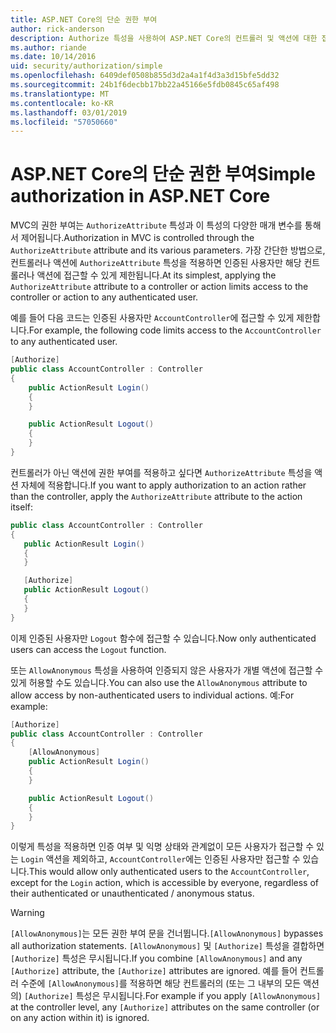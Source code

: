 ```yaml
---
title: ASP.NET Core의 단순 권한 부여
author: rick-anderson
description: Authorize 특성을 사용하여 ASP.NET Core의 컨트롤러 및 액션에 대한 접근을 제한하는 방법을 알아봅니다.
ms.author: riande
ms.date: 10/14/2016
uid: security/authorization/simple
ms.openlocfilehash: 6409def0508b855d3d2a4a1f4d3a3d15bfe5dd32
ms.sourcegitcommit: 24b1f6decbb17bb22a45166e5fdb0845c65af498
ms.translationtype: MT
ms.contentlocale: ko-KR
ms.lasthandoff: 03/01/2019
ms.locfileid: "57050660"
---
```

# <a name="simple-authorization-in-aspnet-core"></a><span data-ttu-id="4d8a0-103">ASP.NET Core의 단순 권한 부여</span><span class="sxs-lookup"><span data-stu-id="4d8a0-103">Simple authorization in ASP.NET Core</span></span>

<a name="security-authorization-simple"></a>

<span data-ttu-id="4d8a0-104">MVC의 권한 부여는 `AuthorizeAttribute` 특성과 이 특성의 다양한 매개 변수를 통해서 제어됩니다.</span><span class="sxs-lookup"><span data-stu-id="4d8a0-104">Authorization in MVC is controlled through the `AuthorizeAttribute` attribute and its various parameters.</span></span> <span data-ttu-id="4d8a0-105">가장 간단한 방법으로, 컨트롤러나 액션에 `AuthorizeAttribute` 특성을 적용하면 인증된 사용자만 해당 컨트롤러나 액션에 접근할 수 있게 제한됩니다.</span><span class="sxs-lookup"><span data-stu-id="4d8a0-105">At its simplest, applying the `AuthorizeAttribute` attribute to a controller or action limits access to the controller or action to any authenticated user.</span></span>

<span data-ttu-id="4d8a0-106">예를 들어 다음 코드는 인증된 사용자만 `AccountController`에 접근할 수 있게 제한합니다.</span><span class="sxs-lookup"><span data-stu-id="4d8a0-106">For example, the following code limits access to the `AccountController` to any authenticated user.</span></span>

```csharp
[Authorize]
public class AccountController : Controller
{
    public ActionResult Login()
    {
    }

    public ActionResult Logout()
    {
    }
}
```

<span data-ttu-id="4d8a0-107">컨트롤러가 아닌 액션에 권한 부여를 적용하고 싶다면 `AuthorizeAttribute` 특성을 액션 자체에 적용합니다.</span><span class="sxs-lookup"><span data-stu-id="4d8a0-107">If you want to apply authorization to an action rather than the controller, apply the `AuthorizeAttribute` attribute to the action itself:</span></span>

```csharp
public class AccountController : Controller
{
   public ActionResult Login()
   {
   }

   [Authorize]
   public ActionResult Logout()
   {
   }
}
```

<span data-ttu-id="4d8a0-108">이제 인증된 사용자만 `Logout` 함수에 접근할 수 있습니다.</span><span class="sxs-lookup"><span data-stu-id="4d8a0-108">Now only authenticated users can access the `Logout` function.</span></span>

<span data-ttu-id="4d8a0-109">또는 `AllowAnonymous` 특성을 사용하여 인증되지 않은 사용자가 개별 액션에 접근할 수 있게 허용할 수도 있습니다.</span><span class="sxs-lookup"><span data-stu-id="4d8a0-109">You can also use the `AllowAnonymous` attribute to allow access by non-authenticated users to individual actions.</span></span> <span data-ttu-id="4d8a0-110">예:</span><span class="sxs-lookup"><span data-stu-id="4d8a0-110">For example:</span></span>

```csharp
[Authorize]
public class AccountController : Controller
{
    [AllowAnonymous]
    public ActionResult Login()
    {
    }

    public ActionResult Logout()
    {
    }
}
```

<span data-ttu-id="4d8a0-111">이렇게 특성을 적용하면 인증 여부 및 익명 상태와 관계없이 모든 사용자가 접근할 수 있는 `Login` 액션을 제외하고, `AccountController`에는 인증된 사용자만 접근할 수 있습니다.</span><span class="sxs-lookup"><span data-stu-id="4d8a0-111">This would allow only authenticated users to the `AccountController`, except for the `Login` action, which is accessible by everyone, regardless of their authenticated or unauthenticated / anonymous status.</span></span>

> [!WARNING]
> <span data-ttu-id="4d8a0-112">`[AllowAnonymous]`는 모든 권한 부여 문을 건너뜁니다.</span><span class="sxs-lookup"><span data-stu-id="4d8a0-112">`[AllowAnonymous]` bypasses all authorization statements.</span></span> <span data-ttu-id="4d8a0-113">`[AllowAnonymous]` 및 `[Authorize]` 특성을 결합하면 `[Authorize]` 특성은 무시됩니다.</span><span class="sxs-lookup"><span data-stu-id="4d8a0-113">If you combine `[AllowAnonymous]` and any `[Authorize]` attribute, the `[Authorize]` attributes are ignored.</span></span> <span data-ttu-id="4d8a0-114">예를 들어 컨트롤러 수준에 `[AllowAnonymous]`를 적용하면 해당 컨트롤러의 (또는 그 내부의 모든 액션의) `[Authorize]` 특성은 무시됩니다.</span><span class="sxs-lookup"><span data-stu-id="4d8a0-114">For example if you apply `[AllowAnonymous]` at the controller level, any `[Authorize]` attributes on the same controller (or on any action within it) is ignored.</span></span>
